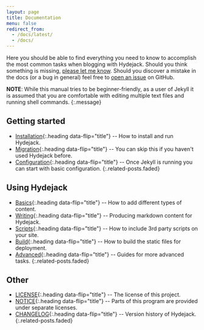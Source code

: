 ```yaml
---
layout: page
title: Documentation
menu: false
redirect_from:
  - /docs/latest/
  - /docs/
---
```


Here you should be able to find everything you need to know to accomplish the most common tasks when blogging with Hydejack.
Should you think something is missing, [please let me know](mailto:mail@qwtel.com).
Should you discover a mistake in the docs (or a bug in general) feel free to [open an issue](https://github.com/qwtel/hydejack/issues) on GitHub.

**NOTE**: While this manual tries to be beginner-friendly, as a user of Jekyll it is assumed that you are comfortable with editing multiple text files and running shell commands.
{:.message}

## Getting started
* [Installation]{:.heading data-flip="title"} -- How to install and run Hydejack.
* [Migration]{:.heading data-flip="title"} -- You can skip this if you haven't used Hydejack before.
* [Configuration]{:.heading data-flip="title"} -- Once Jekyll is running you can start with basic configuration.
{:.related-posts.faded}

## Using Hydejack
* [Basics]{:.heading data-flip="title"} -- How to add different types of content.
* [Writing]{:.heading data-flip="title"} -- Producing markdown content for Hydejack.
* [Scripts]{:.heading data-flip="title"} -- How to include 3rd party scripts on your site.
* [Build]{:.heading data-flip="title"} -- How to build the static files for deployment.
* [Advanced]{:.heading data-flip="title"} -- Guides for more advanced tasks.
{:.related-posts.faded}

## Other
* [LICENSE]{:.heading data-flip="title"} -- The license of this project.
* [NOTICE]{:.heading data-flip="title"} -- Parts of this program are provided under separate licenses.
* [CHANGELOG]{:.heading data-flip="title"} -- Version history of Hydejack.
{:.related-posts.faded}

[installation]: installation.md
[configuration]: configuration.md
[migration]: migration.md
[basics]: basics.md
[writing]: writing.md
[scripts]: scripts.md
[build]: build.md
[advanced]: advanced.md
[LICENSE]: ../../LICENSE.md
[NOTICE]: ../../NOTICE.md
[CHANGELOG]: ../../CHANGELOG.m
